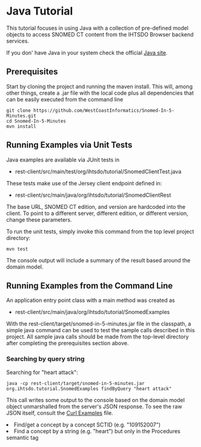 Java Tutorial
=============

This tutorial focuses in using Java with a collection of pre-defined model objects to access SNOMED CT content from the IHTSDO Browser backend services.

If you don' have Java in your system check the official [Java site](https://java.com/).

Prerequisites
-------------
Start by cloning the project and running the maven install.  This will, among other things, create a .jar file with the local code plus all dependencies that can be easily executed from the command line

```
git clone https://github.com/WestCoastInformatics/Snomed-In-5-Minutes.git
cd Snomed-In-5-Minutes
mvn install
```


Running Examples via Unit Tests
-------------------------------
Java examples are available via JUnit tests in
* rest-client/src/main/test/org/ihtsdo/tutorial/SnomedClientTest.java

These tests make use of the Jersey client endpoint defined in:
* rest-client/src/main/java/org/ihtsdo/tutorial/SnomedClientRest

The base URL, SNOMED CT edition, and version are hardcoded into the client. To point to a different server, different edition, or different version, change these parameters.

To run the unit tests, simply invoke this command from the top level project directory:

```
mvn test
```

The console output will include a summary of the result based around the domain model.

Running Examples from the Command Line
--------------------------------------
An application entry point class with a main method was created as
* rest-client/src/main/java/org/ihtsdo/tutorial/SnomedExamples

With the rest-client/target/snomed-in-5-minutes.jar file in the classpath, a simple java command can be used to test the sample calls described in this project.  All sample java calls should be made from the top-level directory after completing the prerequisites section above.

### Searching by query string

Searching for "heart attack":
```
java -cp rest-client/target/snomed-in-5-minutes.jar org.ihtsdo.tutorial.SnomedExamples findByQuery "heart attack"
```

This call writes some output to the console based on the domain model object unmarshalled from the server's JSON response.  To see the raw JSON itself, consult the [Curl Examples](../../blob/master/curl-examples/curl-examples.md "Curl Examples") file.

<div style="max-height: 400px; overflow-y: scroll>
<pre>
  results = MatchResults [matches=[Match [term=Heart attack, conceptId=22298006, active=true, conceptActive=true, fsn=Myocardial infarction (disorder), module=900000000000207008, definitionStatus=Fully defined], Match [term=Fear of heart attack, conceptId=102931001, active=true, conceptActive=true, fsn=Fear of heart attack (finding), module=900000000000207008, definitionStatus=Primitive], Match [term=Fear of having a heart attack, conceptId=247818001, active=true, conceptActive=true, fsn=Fear of having a heart attack (finding), module=900000000000207008, definitionStatus=Primitive], Match [term=Fear of heart attack (finding), conceptId=102931001, active=true, conceptActive=true, fsn=Fear of heart attack (finding), module=900000000000207008, definitionStatus=Primitive], Match [term=Anxiety about having a heart attack, conceptId=277834005, active=true, conceptActive=true, fsn=Anxiety about having a heart attack (finding), module=900000000000207008, definitionStatus=Primitive], Match [term=Fear of having a heart attack (finding), conceptId=247818001, active=true, conceptActive=true, fsn=Fear of having a heart attack (finding), module=900000000000207008, definitionStatus=Primitive], Match [term=Anxiety about having a heart attack (finding), conceptId=277834005, active=true, conceptActive=true, fsn=Anxiety about having a heart attack (finding), module=900000000000207008, definitionStatus=Primitive], Match [term=Congestive heart failure, hypertension, age 75 years or older, diabetes, and previous stroke or transient ischemic attack risk score, conceptId=438367009, active=true, conceptActive=true, fsn=Congestive heart failure, hypertension, age 75 years or older, diabetes, and previous stroke or transient ischemic attack risk score (assessment scale), module=900000000000207008, definitionStatus=Primitive], Match [term=Congestive heart failure, hypertension, age 75 years or older, diabetes, and previous stroke or transient ischaemic attack risk score, conceptId=438367009, active=true, conceptActive=true, fsn=Congestive heart failure, hypertension, age 75 years or older, diabetes, and previous stroke or transient ischemic attack risk score (assessment scale), module=900000000000207008, definitionStatus=Primitive], Match [term=Congestive heart failure, hypertension, age 75 years or older, diabetes, and previous stroke or transient ischemic attack risk score (assessment scale), conceptId=438367009, active=true, conceptActive=true, fsn=Congestive heart failure, hypertension, age 75 years or older, diabetes, and previous stroke or transient ischemic attack risk score (assessment scale), module=900000000000207008, definitionStatus=Primitive], Match [term=Congestive heart failure, hypertension, age 75 years or older, diabetes, previous stroke or transient ischemic attack, vascular disease, age 65-74 years, and sex category risk score, conceptId=713678009, active=true, conceptActive=true, fsn=Congestive heart failure, hypertension, age 75 years or older, diabetes, previous stroke or transient ischemic attack, vascular disease, age 65-74 years, and sex category risk score (assessment scale), module=900000000000207008, definitionStatus=Primitive], Match [term=Congestive heart failure, hypertension, age 75 years or older, diabetes, previous stroke or transient ischaemic attack, vascular disease, age 65-74 years, and sex category risk score, conceptId=713678009, active=true, conceptActive=true, fsn=Congestive heart failure, hypertension, age 75 years or older, diabetes, previous stroke or transient ischemic attack, vascular disease, age 65-74 years, and sex category risk score (assessment scale), module=900000000000207008, definitionStatus=Primitive], Match [term=Congestive heart failure, hypertension, age 75 years or older, diabetes, previous stroke or transient ischemic attack, vascular disease, age 65-74 years, and sex category risk score (assessment scale), conceptId=713678009, active=true, conceptActive=true, fsn=Congestive heart failure, hypertension, age 75 years or older, diabetes, previous stroke or transient ischemic attack, vascular disease, age 65-74 years, and sex category risk score (assessment scale), module=900000000000207008, definitionStatus=Primitive]], details={total=13, returnLimit=100, skipTo=0}, filters={semTag={disorder=1, assessment scale=6, finding=6}, module={900000000000207008=13}, refsetId={900000000000497000=13, 900000000000498005=13}, lang={english=13}}]
    match = Match [term=Heart attack, conceptId=22298006, active=true, conceptActive=true, fsn=Myocardial infarction (disorder), module=900000000000207008, definitionStatus=Fully defined]
    match = Match [term=Fear of heart attack, conceptId=102931001, active=true, conceptActive=true, fsn=Fear of heart attack (finding), module=900000000000207008, definitionStatus=Primitive]
    match = Match [term=Fear of having a heart attack, conceptId=247818001, active=true, conceptActive=true, fsn=Fear of having a heart attack (finding), module=900000000000207008, definitionStatus=Primitive]
    match = Match [term=Fear of heart attack (finding), conceptId=102931001, active=true, conceptActive=true, fsn=Fear of heart attack (finding), module=900000000000207008, definitionStatus=Primitive]
    match = Match [term=Anxiety about having a heart attack, conceptId=277834005, active=true, conceptActive=true, fsn=Anxiety about having a heart attack (finding), module=900000000000207008, definitionStatus=Primitive]
    match = Match [term=Fear of having a heart attack (finding), conceptId=247818001, active=true, conceptActive=true, fsn=Fear of having a heart attack (finding), module=900000000000207008, definitionStatus=Primitive]
    match = Match [term=Anxiety about having a heart attack (finding), conceptId=277834005, active=true, conceptActive=true, fsn=Anxiety about having a heart attack (finding), module=900000000000207008, definitionStatus=Primitive]
    match = Match [term=Congestive heart failure, hypertension, age 75 years or older, diabetes, and previous stroke or transient ischemic attack risk score, conceptId=438367009, active=true, conceptActive=true, fsn=Congestive heart failure, hypertension, age 75 years or older, diabetes, and previous stroke or transient ischemic attack risk score (assessment scale), module=900000000000207008, definitionStatus=Primitive]
    match = Match [term=Congestive heart failure, hypertension, age 75 years or older, diabetes, and previous stroke or transient ischaemic attack risk score, conceptId=438367009, active=true, conceptActive=true, fsn=Congestive heart failure, hypertension, age 75 years or older, diabetes, and previous stroke or transient ischemic attack risk score (assessment scale), module=900000000000207008, definitionStatus=Primitive]
    match = Match [term=Congestive heart failure, hypertension, age 75 years or older, diabetes, and previous stroke or transient ischemic attack risk score (assessment scale), conceptId=438367009, active=true, conceptActive=true, fsn=Congestive heart failure, hypertension, age 75 years or older, diabetes, and previous stroke or transient ischemic attack risk score (assessment scale), module=900000000000207008, definitionStatus=Primitive]
    match = Match [term=Congestive heart failure, hypertension, age 75 years or older, diabetes, previous stroke or transient ischemic attack, vascular disease, age 65-74 years, and sex category risk score, conceptId=713678009, active=true, conceptActive=true, fsn=Congestive heart failure, hypertension, age 75 years or older, diabetes, previous stroke or transient ischemic attack, vascular disease, age 65-74 years, and sex category risk score (assessment scale), module=900000000000207008, definitionStatus=Primitive]
    match = Match [term=Congestive heart failure, hypertension, age 75 years or older, diabetes, previous stroke or transient ischaemic attack, vascular disease, age 65-74 years, and sex category risk score, conceptId=713678009, active=true, conceptActive=true, fsn=Congestive heart failure, hypertension, age 75 years or older, diabetes, previous stroke or transient ischemic attack, vascular disease, age 65-74 years, and sex category risk score (assessment scale), module=900000000000207008, definitionStatus=Primitive]
    match = Match [term=Congestive heart failure, hypertension, age 75 years or older, diabetes, previous stroke or transient ischemic attack, vascular disease, age 65-74 years, and sex category risk score (assessment scale), conceptId=713678009, active=true, conceptActive=true, fsn=Congestive heart failure, hypertension, age 75 years or older, diabetes, previous stroke or transient ischemic attack, vascular disease, age 65-74 years, and sex category risk score (assessment scale), module=900000000000207008, definitionStatus=Primitive]
    details = {total=13, returnLimit=100, skipTo=0}
    filters = {semTag={disorder=1, assessment scale=6, finding=6}, module={900000000000207008=13}, refsetId={900000000000497000=13, 900000000000498005=13}, lang={english=13}}

</pre>
</div>


...

* Find/get a concept by a description SCTID (e.g. "679406011")
* Find/get a concept by a concept SCTID (e.g. "109152007")
* Find a concept by a string (e.g. "heart") but only in the Procedures semantic tag
